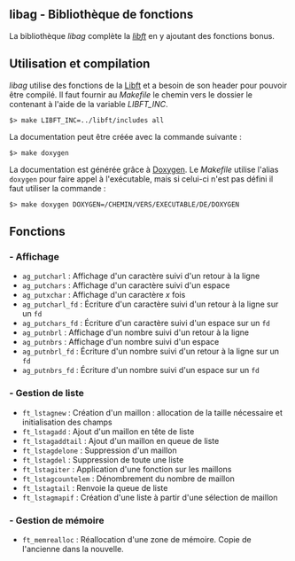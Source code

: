 libag - Bibliothèque de fonctions
---------------------------------

La bibliothèque _libag_ complète la _[libft][]_ en y ajoutant des fonctions bonus.

## Utilisation et compilation

_libag_ utilise des fonctions de la [Libft][] et a besoin de son header pour pouvoir être compilé. Il faut fournir au _Makefile_ le chemin vers le dossier le contenant à l'aide de la variable *LIBFT_INC*.

	$> make LIBFT_INC=../libft/includes all

La documentation peut être créée avec la commande suivante :

	$> make doxygen

La documentation est générée grâce à [Doxygen][]. Le _Makefile_ utilise l'alias `doxygen` pour faire appel à l'exécutable, mais si celui-ci n'est pas défini il faut utiliser la commande :

	$> make doxygen DOXYGEN=/CHEMIN/VERS/EXECUTABLE/DE/DOXYGEN

## Fonctions

### - Affichage
- `ag_putcharl` : Affichage d'un caractère suivi d'un retour à la ligne
- `ag_putchars` : Affichage d'un caractère suivi d'un espace
- `ag_putxchar` : Affichage d'un caractère _x_ fois
- `ag_putcharl_fd` : Écriture d'un caractère suivi d'un retour à la ligne sur un `fd`
- `ag_putchars_fd` : Écriture d'un caractère suivi d'un espace sur un `fd`
- `ag_putnbrl` : Affichage d'un nombre suivi d'un retour à la ligne
- `ag_putnbrs` : Affichage d'un nombre suivi d'un espace
- `ag_putnbrl_fd` : Écriture d'un nombre suivi d'un retour à la ligne sur un `fd`
- `ag_putnbrs_fd` : Écriture d'un nombre suivi d'un espace sur un `fd`

### - Gestion de liste

- `ft_lstagnew` : Création d'un maillon : allocation de la taille nécessaire et initialisation des champs
- `ft_lstagadd` : Ajout d'un maillon en tête de liste
- `ft_lstagaddtail` : Ajout d'un maillon en queue de liste
- `ft_lstagdelone` : Suppression d'un maillon
- `ft_lstagdel` : Suppression de toute une liste
- `ft_lstagiter` : Application d'une fonction sur les maillons
- `ft_lstagcountelem` : Dénombrement du nombre de maillon
- `ft_lstagtail` : Renvoie la queue de liste
- `ft_lstagmapif` : Création d'une liste à partir d'une sélection de maillon

### - Gestion de mémoire

- `ft_memrealloc` : Réallocation d'une zone de mémoire. Copie de l'ancienne dans la nouvelle.


[Libft]: https://github.com/aguerin42/libft.git
[Doxygen]: https://github.com/doxygen/doxygen
